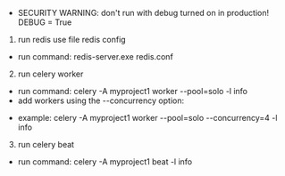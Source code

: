 - SECURITY WARNING: don't run with debug turned on in production!
DEBUG = True

1. run redis use file redis config
- run command: redis-server.exe redis.conf

2. run celery worker
- run command: celery -A myproject1 worker --pool=solo -l info
- add workers using the --concurrency option:
+ example: celery -A myproject1 worker --pool=solo --concurrency=4 -l info

3. run celery beat
- run command: celery -A myproject1 beat -l info